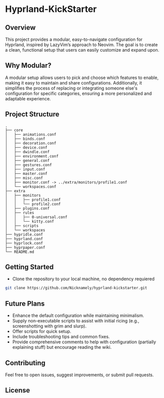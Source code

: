 # Hyprland-KickStarter

## Overview
This project provides a modular, easy-to-navigate configuration for Hyprland, inspired by LazyVim’s approach to Neovim. The goal is to create a clean, functional setup that users can easily customize and expand upon.

## Why Modular?
A modular setup allows users to pick and choose which features to enable, making it easy to maintain and share configurations. Additionally, it simplifies the process of replacing or integrating someone else's configuration for specific categories, ensuring a more personalized and adaptable experience.
## Project Structure
```
.
├── core
│   ├── animations.conf
│   ├── binds.conf
│   ├── decoration.conf
│   ├── device.conf
│   ├── dwindle.conf
│   ├── environment.conf
│   ├── general.conf
│   ├── gestures.conf
│   ├── input.conf
│   ├── master.conf
│   ├── misc.conf
│   ├── monitor.conf -> ../extra/monitors/profile1.conf
│   └── workspaces.conf
├── extra
│   ├── monitors
│   │   ├── profile1.conf
│   │   └── profile2.conf
│   ├── plugins.conf
│   ├── rules
│   │   ├── 0-universal.conf
│   │   └── kitty.conf
│   ├── scripts
│   └── workspaces
├── hypridle.conf
├── hyprland.conf
├── hyprlock.conf
├── hyprpaper.conf
└── README.md
```


## Getting Started

- Clone the repository to your local machine, no dependency requiered
```bash
git clone https://github.com/Nicknamely/hyprland-kickstarter.git
```

## Future Plans
- Enhance the default configuration while maintaining minimalism.
- Supply non-executable scripts to assist with initial ricing (e.g., screenshotting with grim and slurp).
- Offer scripts for quick setup.
- Include troubleshooting tips and common fixes.
- Provide comprehensive comments to help with configuration (partially explaining stuff) but encourage reading the wiki.

## Contributing
Feel free to open issues, suggest improvements, or submit pull requests.

## License


